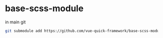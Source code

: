 # base-scss-module
in main git
```bash
git submodule add https://github.com/vue-quick-framework/base-scss-module.git src/submodules/base-scss-module
```
